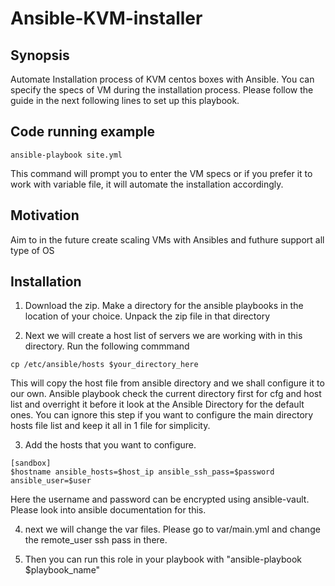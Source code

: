 # Ansible-KVM-installer

## Synopsis

Automate Installation process of KVM centos boxes with Ansible. You can specify the specs of VM during the installation process.
Please follow the guide in the next following lines to set up this playbook.

## Code running example
```
ansible-playbook site.yml
```

This command will prompt you to enter the VM specs or if you prefer it to work with variable file, it will automate the installation accordingly. 



## Motivation
Aim to in the future create scaling VMs with Ansibles and futhure support all type of OS

## Installation

1. Download the zip. Make a directory for the ansible playbooks in the location of your choice. Unpack the zip file in that directory

2. Next we will create a host list of servers we are working with in this directory. Run the following commmand


``cp /etc/ansible/hosts $your_directory_here``

This will copy the host file from ansible directory and we shall configure it to our own. Ansible playbook check the current directory first for cfg and host list and overright it before it look at the Ansible Directory for the default ones. You can ignore this step if you want to configure the main directory hosts file list and keep it all in 1 file for simplicity.

3.  Add the hosts that you want to configure. 
```
[sandbox]
$hostname ansible_hosts=$host_ip ansible_ssh_pass=$password ansible_user=$user
```

Here the username and password can be encrypted using ansible-vault. Please look into ansible documentation for this.

4. next we will change the var files. Please go to var/main.yml and change the remote_user ssh pass in there. 


5. Then you can run this role in your playbook with "ansible-playbook $playbook_name"



